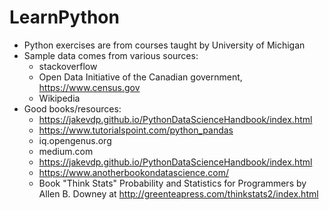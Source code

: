 # LearnPython

- Python exercises are from courses taught by University of Michigan
- Sample data comes from various sources: 
     * stackoverflow
     * Open Data Initiative of the Canadian government, https://www.census.gov 
     * Wikipedia
- Good books/resources: 
     * https://jakevdp.github.io/PythonDataScienceHandbook/index.html
     * https://www.tutorialspoint.com/python_pandas
     * iq.opengenus.org
     * medium.com
     * https://jakevdp.github.io/PythonDataScienceHandbook/index.html
     * https://www.anotherbookondatascience.com/
     * Book "Think Stats" Probability and Statistics for Programmers by Allen B. Downey at http://greenteapress.com/thinkstats2/index.html
     
